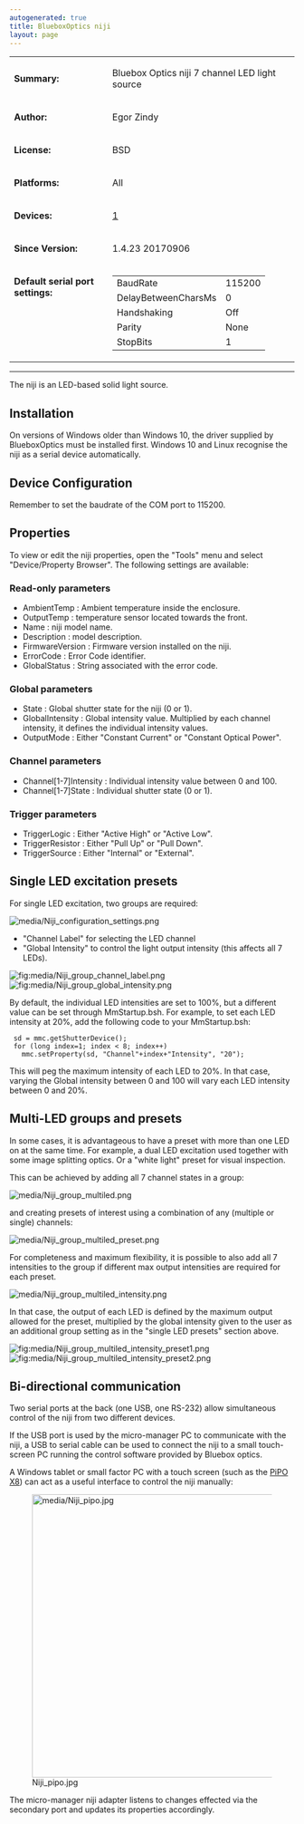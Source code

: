```yaml
---
autogenerated: true
title: BlueboxOptics niji
layout: page
---
```


<table>
<tr>
<td markdown="1">

**Summary:**

</td>
<td markdown="1">

Bluebox Optics niji 7 channel LED light source

</td>
</tr>
<tr>
<td markdown="1">

**Author:**

</td>
<td markdown="1">

Egor Zindy

</td>
</tr>
<tr>
<td markdown="1">

**License:**

</td>
<td markdown="1">

BSD

</td>
</tr>
<tr>
<td markdown="1">

**Platforms:**

</td>
<td markdown="1">

All

</td>
</tr>
<tr>
<td markdown="1">

**Devices:**

</td>
<td markdown="1">

[1](http://www.blueboxoptics.com/)

</td>
</tr>
<tr>
<td markdown="1">

**Since Version:**

</td>
<td markdown="1">

1.4.23 20170906

</td>
</tr>
<tr>
<td markdown="1" valign=top>

**Default serial port settings:**

</td>
<td markdown="1" valign=top>

|                     |        |
|---------------------|--------|
| BaudRate            | 115200 |
| DelayBetweenCharsMs | 0      |
| Handshaking         | Off    |
| Parity              | None   |
| StopBits            | 1      |

</td>
</tr>
</table>

------------------------------------------------------------------------

The niji is an LED-based solid light source.

## Installation

On versions of Windows older than Windows 10, the driver supplied by
BlueboxOptics must be installed first. Windows 10 and Linux recognise
the niji as a serial device automatically.

## Device Configuration

Remember to set the baudrate of the COM port to 115200.

## Properties

To view or edit the niji properties, open the "Tools" menu and select
"Device/Property Browser". The following settings are available:

### Read-only parameters

-   AmbientTemp : Ambient temperature inside the enclosure.
-   OutputTemp : temperature sensor located towards the front.
-   Name : niji model name.
-   Description : model description.
-   FirmwareVersion : Firmware version installed on the niji.
-   ErrorCode : Error Code identifier.
-   GlobalStatus : String associated with the error code.

### Global parameters

-   State : Global shutter state for the niji (0 or 1).
-   GlobalIntensity : Global intensity value. Multiplied by each channel
    intensity, it defines the individual intensity values.
-   OutputMode : Either "Constant Current" or "Constant Optical Power".

### Channel parameters

-   Channel\[1-7\]Intensity : Individual intensity value between 0
    and 100.
-   Channel\[1-7\]State : Individual shutter state (0 or 1).

### Trigger parameters

-   TriggerLogic : Either "Active High" or "Active Low".
-   TriggerResistor : Either "Pull Up" or "Pull Down".
-   TriggerSource : Either "Internal" or "External".

## Single LED excitation presets

For single LED excitation, two groups are required:

![](media/Niji_configuration_settings.png "media/Niji_configuration_settings.png")

-   "Channel Label" for selecting the LED channel
-   "Global Intensity" to control the light output intensity (this
    affects all 7 LEDs).

![](media/Niji_group_channel_label.png "fig:media/Niji_group_channel_label.png")
![](media/Niji_group_global_intensity.png "fig:media/Niji_group_global_intensity.png")

By default, the individual LED intensities are set to 100%, but a
different value can be set through MmStartup.bsh. For example, to set
each LED intensity at 20%, add the following code to your MmStartup.bsh:

```
 sd = mmc.getShutterDevice();
 for (long index=1; index < 8; index++)
   mmc.setProperty(sd, "Channel"+index+"Intensity", "20");
```

This will peg the maximum intensity of each LED to 20%. In that case,
varying the Global intensity between 0 and 100 will vary each LED
intensity between 0 and 20%.

## Multi-LED groups and presets

In some cases, it is advantageous to have a preset with more than one
LED on at the same time. For example, a dual LED excitation used
together with some image splitting optics. Or a "white light" preset for
visual inspection.

This can be achieved by adding all 7 channel states in a group:

![](media/Niji_group_multiled.png "media/Niji_group_multiled.png")

and creating presets of interest using a combination of any (multiple or
single) channels:

![](media/Niji_group_multiled_preset.png "media/Niji_group_multiled_preset.png")

For completeness and maximum flexibility, it is possible to also add all
7 intensities to the group if different max output intensities are
required for each preset.

![](media/Niji_group_multiled_intensity.png "media/Niji_group_multiled_intensity.png")

In that case, the output of each LED is defined by the maximum output
allowed for the preset, multiplied by the global intensity given to the
user as an additional group setting as in the "single LED presets"
section above.

![](media/Niji_group_multiled_intensity_preset1.png "fig:media/Niji_group_multiled_intensity_preset1.png")
![](media/Niji_group_multiled_intensity_preset2.png "fig:media/Niji_group_multiled_intensity_preset2.png")

## Bi-directional communication

Two serial ports at the back (one USB, one RS-232) allow simultaneous
control of the niji from two different devices.

If the USB port is used by the micro-manager PC to communicate with the
niji, a USB to serial cable can be used to connect the niji to a small
touch-screen PC running the control software provided by Bluebox optics.

A Windows tablet or small factor PC with a touch screen (such as the
[PiPO X8](https://www.startpage.com/do/dsearch?query=pipo+x8)) can act
as a useful interface to control the niji manually:

<figure>
<img src="media/Niji_pipo.jpg" title="media/Niji_pipo.jpg" width="500" alt="media/Niji_pipo.jpg" /><figcaption aria-hidden="true">Niji_pipo.jpg</figcaption>
</figure>

The micro-manager niji adapter listens to changes effected via the
secondary port and updates its properties accordingly.


